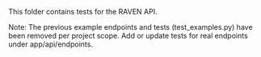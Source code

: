 This folder contains tests for the RAVEN API.

Note: The previous example endpoints and tests (test_examples.py) have been removed per project scope. Add or update tests for real endpoints under app/api/endpoints.
